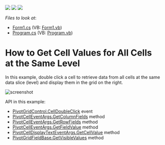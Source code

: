 <!-- default badges list -->
![](https://img.shields.io/endpoint?url=https://codecentral.devexpress.com/api/v1/VersionRange/128579541/18.2.4%2B)
[![](https://img.shields.io/badge/Open_in_DevExpress_Support_Center-FF7200?style=flat-square&logo=DevExpress&logoColor=white)](https://supportcenter.devexpress.com/ticket/details/E4108)
[![](https://img.shields.io/badge/📖_How_to_use_DevExpress_Examples-e9f6fc?style=flat-square)](https://docs.devexpress.com/GeneralInformation/403183)
<!-- default badges end -->
<!-- default file list -->
*Files to look at*:

* [Form1.cs](./CS/WindowsFormsApplication1/Form1.cs) (VB: [Form1.vb](./VB/WindowsFormsApplication1/Form1.vb))
* [Program.cs](./CS/WindowsFormsApplication1/Program.cs) (VB: [Program.vb](./VB/WindowsFormsApplication1/Program.vb))
<!-- default file list end -->
# How to Get Cell Values for All Cells at the Same Level

In this example, double click a cell to retrieve data from all cells at the same data slice (level) and display them in the grid on the right.

![screenshot](./images/screenshot.png)

API in this example:

* [PivotGridControl.CellDoubleClick](https://docs.devexpress.com/WindowsForms/DevExpress.XtraPivotGrid.PivotGridControl.CellDoubleClick) event
* [PivotCellEventArgs.GetColumnFields](https://docs.devexpress.com/CoreLibraries/DevExpress.XtraPivotGrid.PivotCellEventArgsBase-3.GetColumnFields) method
* [PivotCellEventArgs.GetRowFields](https://docs.devexpress.com/CoreLibraries/DevExpress.XtraPivotGrid.PivotCellEventArgsBase-3.GetRowFields) method
* [PivotCellEventArgs.GetFieldValue](https://docs.devexpress.com/CoreLibraries/DevExpress.XtraPivotGrid.PivotCellEventArgsBase-3.GetFieldValue(-0)) method
* [PivotCellDisplayTextEventArgs.GetCellValue](https://docs.devexpress.com/WPF/DevExpress.Xpf.PivotGrid.PivotCellBaseEventArgs.GetCellValue(System.Object---System.Object---DevExpress.Xpf.PivotGrid.PivotGridField)) method
* [PivotGridFieldBase.GetVisibleValues](https://docs.devexpress.com/CoreLibraries/DevExpress.XtraPivotGrid.PivotGridFieldBase.GetVisibleValues) method
